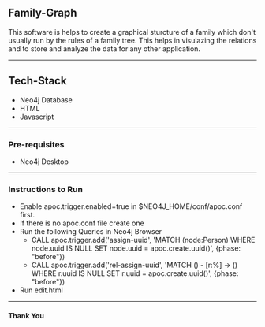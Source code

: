 ## Family-Graph
This software is helps to create a graphical sturcture of a family which don't usually run by the rules of a family tree. This helps in visulazing the relations and to store and analyze the data for any other application.

---

## Tech-Stack
- Neo4j Database
- HTML
- Javascript

---

### Pre-requisites
- Neo4j Desktop

---
### Instructions to Run

- Enable apoc.trigger.enabled=true in $NEO4J_HOME/conf/apoc.conf first.
- If there is no apoc.conf file create one 
- Run the following Queries in Neo4j Browser
  - CALL apoc.trigger.add('assign-uuid', 'MATCH (node:Person) WHERE node.uuid IS NULL SET node.uuid = apoc.create.uuid()', {phase: "before"})
  - CALL apoc.trigger.add('rel-assign-uuid', 'MATCH () - [r:%] -> () WHERE r.uuid IS NULL SET r.uuid = apoc.create.uuid()', {phase: "before"})
- Run edit.html

---

#### Thank You
